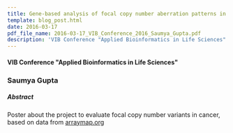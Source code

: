```yaml
---
title: Gene-based analysis of focal copy number aberration patterns in cancer genomes
template: blog_post.html 
date: 2016-03-17
pdf_file_name: 2016-03-17_VIB_Conference_2016_Saumya_Gupta.pdf
description: 'VIB Conference "Applied Bioinformatics in Life Sciences"'
---
```


#### VIB Conference "Applied Bioinformatics in Life Sciences"
### Saumya Gupta

##### Abstract

Poster about the project to evaluate focal copy number variants in cancer, based on data from [arraymap.org](http://arraymap.org)